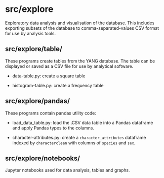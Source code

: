src/explore
===========

Exploratory data analysis and visualisation of the database. This
includes exporting subsets of the database to comma-separated-values
CSV format for use by analysis tools.


src/explore/table/
------------------

These programs create tables from the YANG database. The table can be
displayed or saved as a CSV file for use by analytical software.

 - data-table.py: create a square table

 - histogram-table.py: create a frequency table


src/explore/pandas/
-------------------

These programs contain pandas utility code:

 - load_data_table.py: load the .CSV data table into a Pandas
   dataframe and apply Pandas types to the columns.

 - character-attributes.py: create a `character_attributes` dataframe
   indexed by `characterclean` with columns of `species` and `sex`.


src/explore/notebooks/
----------------------

Jupyter notebooks used for data analysis, tables and graphs.
